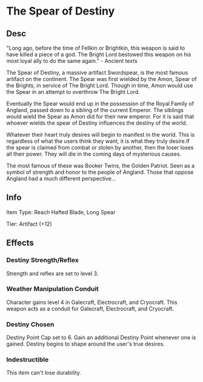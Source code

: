 # The Spear of Destiny

## Desc

"Long ago, before the time of Fellkin or Brightkin, this weapon is said to have killed a piece of a god. The Bright Lord bestowed this weapon on his most loyal ally to do the same again." - Ancient texts

The Spear of Destiny, a massive artifact Swordspear,  is the most famous artifact on the continent. The Spear was first wielded by the Amon, Spear of the Brights, in service of The Bright Lord. Though in time, Amon would use the Spear in an attempt to overthrow The Bright Lord.

Eventually the Spear would end up in the possession of the Royal Family of Angland, passed down to a sibling of the current Emperor. The siblings would wield the Spear as Amon did for their new emperor. For it is said that whoever wields the spear of Destiny influences the destiny of the world.

Whatever their heart truly desires will begin to manifest in the world. This is regardless of what the users think they want, it is what they truly desire.If the spear is claimed from combat or stolen by another, then the loser loses all their power. They will die in the coming days of mysterious causes.

The most famous of these was Booker Twins, the Golden Patriot. Seen as a symbol of strength and honor to the people of Angland. Those that oppose Angland had a much different perspective…

## Info

Item Type: Reach Hafted Blade, Long Spear

Tier: Artifact (+12)

## Effects

### Destiny Strength/Reflex

Strength and reflex are set to level 3.

### Weather Manipulation Conduit

Character gains level 4 in Galecraft, Electrocraft, and Cryocraft. This weapon acts as a conduit for Galecraft, Electrocraft, and Cryocraft.

### Destiny Chosen

Destiny Point Cap set to 6. Gain an additional Destiny Point whenever one is gained. Destiny begins to shape around the user's true desires.

### Indestructible

This item can't lose durability.
